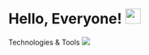 # Hello, Everyone! <img src="https://raw.githubusercontent.com/MartinHeinz/MartinHeinz/master/wave.gif" width="30px">


 Technologies & Tools
![](https://img.shields.io/badge/<WORD_ON_LEFT>-<WORD_ON_RIGHT>-informational?style=flat&logo=data:image/svg%2bxml;base64,<http://www.w3.org/2000/svg>)

<img src=https://images.emojiterra.com/google/android-10/512px/1f527.png width="10px">
